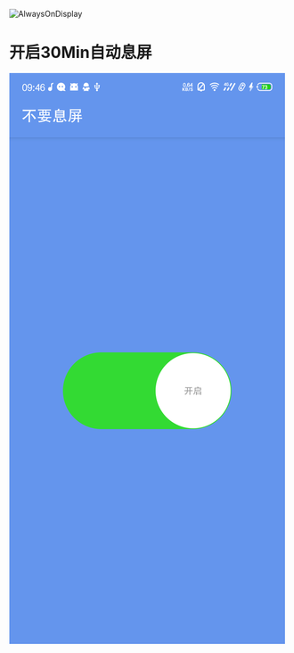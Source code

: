 ![AlwaysOnDisplay](https://socialify.git.ci/yanstu/AlwaysOnDisplay/image?description=1&font=Inter&forks=1&issues=1&language=1&owner=1&pattern=Plus&pulls=1&stargazers=1&theme=Light)
# 开启30Min自动息屏

![应用截图](pic.jpg)
